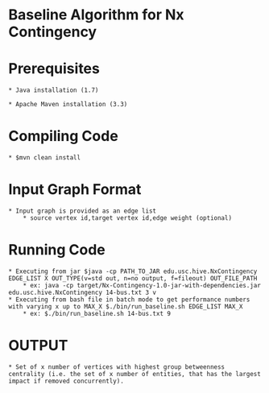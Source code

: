 
Baseline Algorithm for Nx Contingency
======================================

Prerequisites
==============
    * Java installation (1.7)

    * Apache Maven installation (3.3)

Compiling Code
===============
    * $mvn clean install

Input Graph Format
====================
    * Input graph is provided as an edge list
        * source vertex id,target vertex id,edge weight (optional)

Running Code
============
    * Executing from jar $java -cp PATH_TO_JAR edu.usc.hive.NxContingency EDGE_LIST X OUT_TYPE(v=std out, n=no output, f=fileout) OUT_FILE_PATH
        * ex: java -cp target/Nx-Contingency-1.0-jar-with-dependencies.jar edu.usc.hive.NxContingency 14-bus.txt 3 v
    * Executing from bash file in batch mode to get performance numbers with varying x up to MAX_X $./bin/run_baseline.sh EDGE_LIST MAX_X
        * ex: $./bin/run_baseline.sh 14-bus.txt 9
OUTPUT
============
    * Set of x number of vertices with highest group betweenness centrality (i.e. the set of x number of entities, that has the largest impact if removed concurrently).
